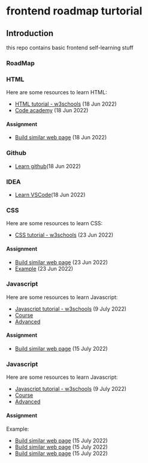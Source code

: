 # frontend roadmap turtorial

## Introduction

this repo contains basic frontend self-learning stuff 

### RoadMap
### HTML
Here are some resources to learn HTML:

- [HTML tutorial - w3schools](https://www.w3schools.com/html/default.asp) (18 Jun 2022)
- [Code academy](https://www.codecademy.com/learn/learn-html) (18 Jun 2022)


#### Assignment
- [Build similar web page](http://www.pgrocer.net/Cis44/HTML1X03.html) (18 Jun 2022)


### Github
- [Learn github](https://lab.github.com/)(18 Jun 2022)

### IDEA
- [Learn VSCode](https://code.visualstudio.com/)(18 Jun 2022)

### CSS
Here are some resources to learn CSS:

- [CSS tutorial - w3schools](https://www.w3schools.com/css/default.asp) (23 Jun 2022)


#### Assignment
- [Build similar web page](https://websitesetup.org/website-coding-html-css/) (23 Jun 2022)
- [Example](https://codepen.io/tiffachoo/pen/wvyXRzL) (23 Jun 2022)

### Javascript
Here are some resources to learn Javascript:

- [Javascript tutorial - w3schools](https://www.w3schools.com/js/default.asp) (9 July 2022)
- [Course](https://www.youtube.com/watch?v=jS4aFq5-91M)
- [Advanced](https://javascript.info/)

#### Assignment
- [Build similar web page](https://y78.fr/5/) (15 July 2022)


### Javascript
Here are some resources to learn Javascript:

- [Javascript tutorial - w3schools](https://www.w3schools.com/js/default.asp) (9 July 2022)
- [Course](https://www.youtube.com/watch?v=jS4aFq5-91M)
- [Advanced](https://javascript.info/)

#### Assignment
 Example:
- [Build similar web page](https://y78.fr/5/) (15 July 2022)
- [Build similar web page](https://www.danielspatzek.com/home/) (15 July 2022)
- [Build similar web page](https://toyfight.co/what/) (15 July 2022)

